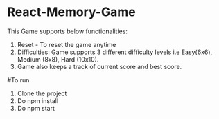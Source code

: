 # React-Memory-Game

This Game supports below functionalities:

1. Reset - To reset the game anytime
2. Difficulties: Game supports 3 different difficulty levels i.e
    Easy(6x6), 
    Medium (8x8), 
    Hard (10x10).
3. Game also keeps a track of current score and best score.

#To run 
1. Clone the project
2. Do npm install
2. Do npm start
